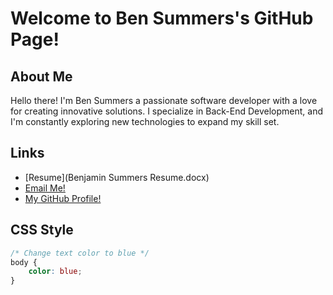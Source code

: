 # Welcome to Ben Summers's GitHub Page!

## About Me
Hello there! I'm Ben Summers a passionate software developer with a love for creating innovative solutions. I specialize in Back-End Development, and I'm constantly exploring new technologies to expand my skill set.

## Links
- [Resume](Benjamin Summers Resume.docx)
- [Email Me!](mailto:BenSummers3018@gmail.com) 
- [My GitHub Profile!](https://github.com/bsummers3220)

## CSS Style
```css
/* Change text color to blue */
body {
    color: blue;
}